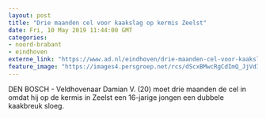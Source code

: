 ```yaml
---
layout: post
title: "Drie maanden cel voor kaakslag op kermis Zeelst"
date: Fri, 10 May 2019 11:44:00 GMT
categories: 
- noord-brabant 
- eindhoven 
externe_link: "https://www.ad.nl/eindhoven/drie-maanden-cel-voor-kaakslag-op-kermis-zeelst~af44cead/"
feature_image: "https://images4.persgroep.net/rcs/dScxBMwcRgCdImQ_JjVdIqChlIQ/diocontent/130943225/_fitwidth/400/?appId=21791a8992982cd8da851550a453bd7f&quality=0.7"
---
```


DEN BOSCH - Veldhovenaar Damian V. (20) moet drie maanden de cel in omdat hij op de kermis in Zeelst een 16-jarige jongen een dubbele kaakbreuk sloeg.
